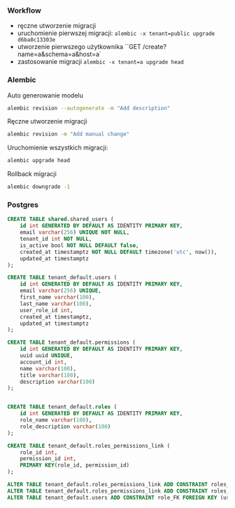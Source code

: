 ### Workflow
 - ręczne utworzenie migracji
 - uruchomienie pierwszej migracji: `alembic -x tenant=public upgrade d6ba8c13303e`
 - utworzenie pierwszego użytkownika ``GET /create?name=a&schema=a&host=a`
 - zastosowanie migracji `alembic -x tenant=a upgrade head`

### Alembic

Auto generowanie modelu
```bash
alembic revision --autogenerate -m "Add description"
```

Ręczne utworzenie migracji

```bash
alembic revision -m "Add manual change"
```



Uruchomienie wszystkich migracji:

```bash
alembic upgrade head
```

Rollback migracji 
```bash
alembic downgrade -1
```

### Postgres

```sql
CREATE TABLE shared.shared_users (
    id int GENERATED BY DEFAULT AS IDENTITY PRIMARY KEY,
    email varchar(256) UNIQUE NOT NULL,  
    tenant_id int NOT NULL,
	is_active bool NOT NULL DEFAULT false,
    created_at timestamptz NOT NULL DEFAULT timezone('utc', now()),
    updated_at timestamptz
);
```



```sql
CREATE TABLE tenant_default.users (
    id int GENERATED BY DEFAULT AS IDENTITY PRIMARY KEY,
    email varchar(256) UNIQUE,  
    first_name varchar(100),
    last_name varchar(100),
    user_role_id int,
    created_at timestamptz,
    updated_at timestamptz
);

CREATE TABLE tenant_default.permissions (
    id int GENERATED BY DEFAULT AS IDENTITY PRIMARY KEY,
    uuid uuid UNIQUE,
    account_id int,
    name varchar(100),
    title varchar(100),
    description varchar(100)
);


CREATE TABLE tenant_default.roles (
    id int GENERATED BY DEFAULT AS IDENTITY PRIMARY KEY,
    role_name varchar(100),
    role_description varchar(100)
);

CREATE TABLE tenant_default.roles_permissions_link (
    role_id int,
    permission_id int,
    PRIMARY KEY(role_id, permission_id)
);

ALTER TABLE tenant_default.roles_permissions_link ADD CONSTRAINT roles_permissions_link_fk FOREIGN KEY (permission_id) REFERENCES tenant_default.permissions(id);
ALTER TABLE tenant_default.roles_permissions_link ADD CONSTRAINT roles_permissions_link_fk_1 FOREIGN KEY (role_id) REFERENCES tenant_default.roles(id);
ALTER TABLE tenant_default.users ADD CONSTRAINT role_FK FOREIGN KEY (user_role_id) REFERENCES tenant_default.roles(id);
```

